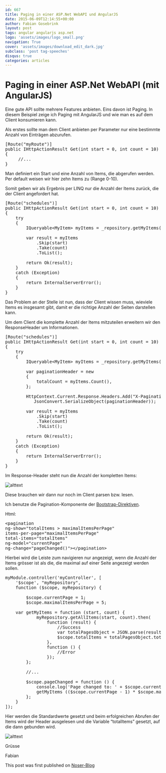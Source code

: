 ```yaml
---
id: 667
title: Paging in einer ASP.Net WebAPI und AngularJS
date: 2015-06-09T12:14:55+00:00
author: Fabian Gosebrink
layout: post
tags: angular angularjs asp.net 
logo: 'assets/images/logo_small.png'
navigation: True
cover: 'assets/images/download_edit_dark.jpg'
subclass: 'post tag-speeches'
disqus: true
categories: articles
---
```


# Paging in einer ASP.Net WebAPI (mit AngularJS)

Eine gute API sollte mehrere Features anbieten. Eins davon ist Paging. In diesem Beispiel zeige ich Paging mit AngularJS und wie man es auf dem Client konsumieren kann.

Als erstes sollte man dem Client anbieten per Parameter nur eine bestimmte Anzahl von Einträgen abzurufen.

<pre class="lang:c# decode:true">[Route("myRoute")]
public IHttpActionResult Get(int start = 0, int count = 10)
{
     //...
}</pre>

Man definiert ein Start und eine Anzahl von Items, die abgerufen werden. Per default weisen wir hier zehn Items zu (Range 0-10).

Somit geben wir als Ergebnis per LINQ nur die Anzahl der Items zurück, die der Client angefordert hat.

<pre class="lang:default decode:true">[Route("schedules")]
public IHttpActionResult Get(int start = 0, int count = 10)
{
	try
	{
		IQueryable&lt;MyItem&gt; myItems = _repository.getMyItems();

		var result = myItems
			.Skip(start)
			.Take(count)
			.ToList();

		return Ok(result);
	}
	catch (Exception)
	{
		return InternalServerError();
	}
}</pre>

Das Problem an der Stelle ist nun, dass der Client wissen muss, wieviele Items es insgesamt gibt, damit er die richtige Anzahl der Seiten darstellen kann.

Um dem Client die komplette Anzahl der Items mitzuteilen erweitern wir den ResponseHeader um Informationen.

<pre class="lang:default decode:true">[Route("schedules")]
public IHttpActionResult Get(int start = 0, int count = 10)
{
	try
	{
		IQueryable&lt;MyItem&gt; myItems = _repository.getMyItems();
	
		var paginationHeader = new
		{
			totalCount = myItems.Count(),
		};

		HttpContext.Current.Response.Headers.Add("X-Pagination",
		   JsonConvert.SerializeObject(paginationHeader));

		var result = myItems
			.Skip(start)
			.Take(count)
			.ToList();

		return Ok(result);
	}
	catch (Exception)
	{
		return InternalServerError();
	}
}</pre>

Im Response-Header steht nun die Anzahl der kompletten Items:

![alttext]({{site.baseurl}}assets/articles/2015-06/80b7bcb0-d187-44ea-8d36-4bce4da4ab3a.png)

Diese brauchen wir dann nur noch im Client parsen bzw. lesen.

Ich benutze die Pagination-Komponente der [Bootstrap-Direktiven](https://angular-ui.github.io/bootstrap/#/pagination).

Html:

<pre class="lang:xhtml decode:true">&lt;pagination 
ng-show="totalItems &gt; maximalItemsPerPage" 
items-per-page="maximalItemsPerPage" 
total-items="totalItems" 
ng-model="currentPage" 
ng-change="pageChanged()"&gt;&lt;/pagination&gt;</pre>

Hierbei wird die Leiste zum navigieren nur angezeigt, wenn die Anzahl der Items grösser ist als die, die maximal auf einer Seite angezeigt werden sollen.

<pre class="lang:js decode:true ">myModule.controller('myController', [
    '$scope', "myRepository",
    function ($scope, myRepository) {

        $scope.currentPage = 1;
        $scope.maximalItemsPerPage = 5;

	var getMyItems = function (start, count) {
            myRepository.getAllItems(start, count).then(
                function (result) {
                    //Success
                    var totalPagesObject = JSON.parse(result.headers()['x-pagination']);
                    $scope.totalItems = totalPagesObject.totalCount;
                },
                function () {
                    //Error
                });
        };

		//...
     
        $scope.pageChanged = function () {
            console.log('Page changed to: ' + $scope.currentPage);
            getMyItems (($scope.currentPage - 1) * $scope.maximalItemsPerPage, $scope.maximalItemsPerPage);
        };
    }
]);
</pre>

Hier werden die Standardwerte gesetzt und beim erfolgreichen Abrufen der Items wird der Header ausgelesen und die Variable &#8220;totalItems&#8221; gesetzt, auf die dann gebunden wird.

![alttext]({{site.baseurl}}assets/articles/2015-06/308ca04c-abb0-4292-ae94-45693b5f4832.png)

Grüsse

Fabian

This post was first published on [Noser-Blog](http://blog.noser.com/implementieren-von-paging-in-einer-asp-net-webapi-mitangularjs/)
